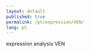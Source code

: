 ```yaml
---
layout: default
published: true
permalink: /pt/expression/VEN/
lang: pt
---
```


expression analysis VEN
